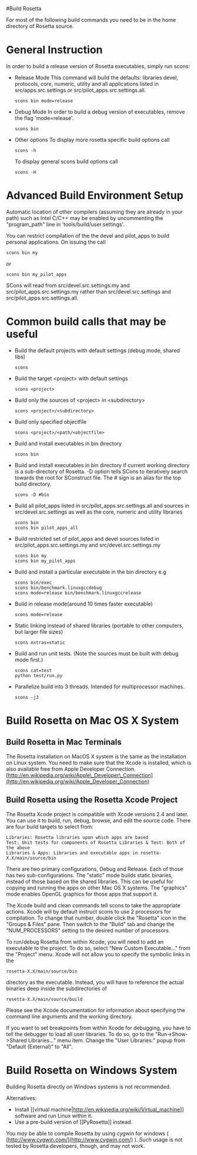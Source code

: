 #Build Rosetta

For most of the following build commands you need to be in the home directory of Rosetta source.

General Instruction
===================

In order to build a release version of Rosetta executables, simply run scons:

-   Release Mode This command will build the defaults: libraries devel, protocols, core, numeric, utility and all applications listed in src/apps.src.settings or src/pilot\_apps.src.settings.all.

    `scons bin mode=release`

-   Debug Mode In order to build a debug version of executables, remove the flag 'mode=release'.

    `scons bin`

-   Other options To display more rosetta specific build options call

    `scons -h`

    To display general scons build options call

    `scons -H`
 
Advanced Build Environment Setup
================================

Automatic location of other compilers (assuming they are already in your path) such as Intel C/C++ may be enabled by uncommenting the "program\_path" line in 'tools/build/user.settings'.

You can restrict compilation of the the devel and pilot\_apps to build personal applications. On issuing the call

```
scons bin my
```
or
```
scons bin my_pilot_apps
```

SCons will read from src/devel.src.settings.my and src/pilot\_apps.src.settings.my rather than src/devel.src.settings and src/pilot\_apps.src.settings.all.

Common build calls that may be useful
=====================================

-   Build the default projects with default settings (debug mode, shared libs)

    `scons`

-   Build the target \<project\> with default settings

    `scons <project>`

-   Build only the sources of \<project\> in \<subdirectory\>

    `scons <project>/<subdirectory>`

-   Build only specified objectfile

    `scons <project>/<path/<objectfile>`

-   Build and install executables in bin directory

    `scons bin`

-   Build and install executables in bin directory if current working directory is a sub-directory of Rosetta. -D option tells SCons to iteratively search towards the root for SConstruct file. The \# sign is an alias for the top build directory.

    `scons -D #bin`

-   Build all pilot\_apps listed in src/pilot\_apps.src.settings.all and sources in src/devel.src.settings as well as the core, numeric and utility libraries

    ```
    scons bin
    scons bin pilot_apps_all
    ```

-   Build restricted set of pilot\_apps and devel sources listed in src/pilot\_apps.src.settings.my and src/devel.src.settings.my

    ```
    scons bin my
    scons bin my_pilot_apps
    ```

-   Build and install a particular executable in the bin directory e.g

      ```
      scons bin/exec
      scons bin/benchmark.linuxgccdebug
      scons mode=release bin/benchmark.linuxgccrelease
      ```

-   Build in release mode(around 10 times faster executable)

      `scons mode=release`

-   Static linking instead of shared libraries (portable to other computers, but larger file sizes)

    `scons extras=static`

-   Build and run unit tests. (Note the sources must be built with debug mode first.)

    ```
    scons cat=test
    python test/run.py
    ```

-   Parallelize build into 3 threads. Intended for multiprocessor machines.

    `scons -j3`

Build Rosetta on Mac OS X System
================================

Build Rosetta in Mac Terminals
------------------------------

The Rosetta installation on MacOS X system is the same as the installation on Linux system. You need to make sure that the Xcode is installed, which is also available free from Apple Developer Connection. [http://en.wikipedia.org/wiki/Apple\_Developer\_Connection](http://en.wikipedia.org/wiki/Apple_Developer_Connection)

Build Rosetta using the Rosetta Xcode Project
---------------------------------------------

The Rosetta Xcode project is compatible with Xcode versions 2.4 and later. You can use it to build, run, debug, browse, and edit the source code. There are four build targets to select from:

```
Libraries: Rosetta libraries upon which apps are based
Test: Unit tests for components of Rosetta Libraries & Test: Both of the above
Libraries & Apps: Libraries and executable apps in rosetta-X.X/main/source/bin
```

There are two primary configurations, Debug and Release. Each of those has two sub-configurations. The "static" mode builds static binaries, instead of those based on the shared libraries. This can be useful for copying and running the apps on other Mac OS X systems. The "graphics" mode enables OpenGL graphics for those apps that support it.

The Xcode build and clean commands tell scons to take the appropriate actions. Xcode will by default instruct scons to use 2 processors for compilation. To change that number, double click the "Rosetta" icon in the "Groups & Files" pane. Then switch to the "Build" tab and change the "NUM\_PROCESSORS" setting to the desired number of processors.

To run/debug Rosetta from within Xcode, you will need to add an executable to the project. To do so, select "New Custom Executable..." from the "Project" menu. Xcode will not allow you to specify the symbolic links in the

```
rosetta-X.X/main/source/bin
```

directory as the executable. Instead, you will have to reference the actual binaries deep inside the subdirectories of

```
rosetta-X.X/main/source/build
```
Please see the Xcode documentation for information about specifying the command line arguments and the working directory.

If you want to set breakpoints from within Xcode for debugging, you have to tell the debugger to load all user libraries. To do so, go to the "Run-\>Show-\>Shared Libraries..." menu item. Change the "User Libraries:" popup from "Default (External)" to "All".

Build Rosetta on Windows System
===============================

Building Rosetta directly on Windows systems is not recommended.

Alternatives:
* Install [[virtual machine|http://en.wikipedia.org/wiki/Virtual_machine]] software and run Linux within it.
* Use a pre-build version of [[PyRosetta]] instead.

You _may_ be able to compile Rosetta by using cygwin for windows ( [http://www.cygwin.com/](http://www.cygwin.com/) ). Such usage is not tested by Rosetta developers, though, and may not work.

